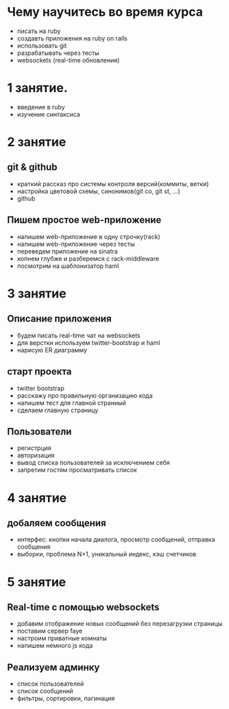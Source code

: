 # Чему научитесь во время курса

* писать на ruby
* создавть приложения на ruby on rails
* использовать git
* разрабатывать через тесты
* websockets (real-time обновления)

# 1 занятие. 

* введение в ruby 
* изучение синтаксиса

# 2 занятие
## git & github

* краткий рассказ про системы контроля версий(коммиты, ветки)
* настройка цветовой схемы, синонимов(git co, git st, ...)
* github

## Пишем простое web-приложение

* напишем web-приложение в одну строчку(rack)
* напишем web-приложение через тесты
* переведем приложение на sinatra
* копнем глубже и разберемся с rack-middleware
* посмотрим на шаблонизатор haml

# 3 занятие
## Описание приложения

* будем писать real-time чат на websockets
* для верстки используем twitter-bootstrap и haml
* нарисую ER диаграмму

## старт проекта

* twitter bootstrap
* расскажу про правильную организацию кода
* напишем тест для главной страниый
* сделаем главную страницу

## Пользователи

* регистрция
* авторизация
* вывод списка пользователей за исключением себя
* запретим гостям просматривать список

# 4 занятие
## добаляем сообщения

* интерфес: кнопки начала диалога, просмотр сообщений, отправка сообщения
* выборки, проблема N+1, уникальный индекс, кэш счетчиков

# 5 занятие
## Real-time с помощью websockets

* добавим отображение новых сообщений без перезагрузки страницы
* поставим сервер faye
* настроим приватные комнаты 
* напишем немного js кода

## Реализуем админку

* список пользователей
* список сообщений
* фильтры, сортировки, пагинация
